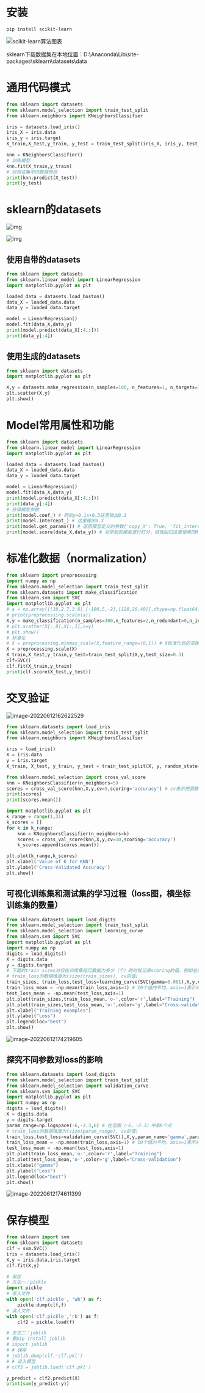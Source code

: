 # 安装

```
pip install scikit-learn
```

![scikit-learn算法图表](https://raw.githubusercontent.com/liang636600/cloudImg/master/images/ml_map.png)

sklearn下载数据集在本地位置：D:\Anaconda\Lib\site-packages\sklearn\datasets\data

# 通用代码模式

```python
from sklearn import datasets
from sklearn.model_selection import train_test_split
from sklearn.neighbors import KNeighborsClassifier

iris = datasets.load_iris()
iris_X = iris.data
iris_y = iris.target
X_train,X_test,y_train, y_test = train_test_split(iris_X, iris_y, test_size=0.3) # 测试的比例占到了30%的总数据，分开了并打乱了数据

knn = KNeighborsClassifier()
# 训练模型
knn.fit(X_train,y_train)
# 对测试集中的数据预测
print(knn.predict(X_test))
print(y_test)
```

# sklearn的datasets

![img](https://pic1.zhimg.com/80/v2-1a20768997bbe8cdf11449ed27954fb4_720w.jpg)

![img](https://pic3.zhimg.com/80/v2-02082a84f01003011bfd0abcc3ad47ba_720w.jpg)

## 使用自带的datasets

```python
from sklearn import datasets
from sklearn.linear_model import LinearRegression
import matplotlib.pyplot as plt

loaded_data = datasets.load_boston()
data_X = loaded_data.data
data_y = loaded_data.target

model = LinearRegression()
model.fit(data_X,data_y)
print(model.predict(data_X[:4,:]))
print(data_y[:4])
```

## 使用生成的datasets

```python
from sklearn import datasets
import matplotlib.pyplot as plt

X,y = datasets.make_regression(n_samples=100, n_features=1, n_targets=1,noise=1)
plt.scatter(X,y)
plt.show()
```

# Model常用属性和功能

```Python
from sklearn import datasets
from sklearn.linear_model import LinearRegression
import matplotlib.pyplot as plt

loaded_data = datasets.load_boston()
data_X = loaded_data.data
data_y = loaded_data.target

model = LinearRegression()
model.fit(data_X,data_y)
print(model.predict(data_X[:4,:]))
print(data_y[:4])
# 获得模型参数
print(model.coef_) # 例如y=0.1x+0.3这里输出0.1
print(model.intercept_) # 这里输出0.3
print(model.get_params()) # 返回模型定义的参数{'copy_X': True, 'fit_intercept': True, 'n_jobs': None, 'normalize': False}
print(model.score(data_X,data_y)) # 对学到的模型进行打分，线性回归这里使用的R^2 coefficient of determination
```

# 标准化数据（normalization）

```PYTHON
from sklearn import preprocessing
import numpy as np
from sklearn.model_selection import train_test_split
from sklearn.datasets import make_classification
from sklearn.svm import SVC
import matplotlib.pyplot as plt
# a = np.array([[10,2.7,3.6],[-100,5,-2],[120,20,40]],dtype=np.float64)
# print(preprocessing.scale(a))
X,y = make_classification(n_samples=300,n_features=2,n_redundant=0,n_informative=2,random_state=22,n_clusters_per_class=1,scale=1000) # random_state表示随机产生，每次产生的data一样
# plt.scatter(X[:,0],X[:,1],c=y)
# plt.show()
# 标准化
# X = preprocessing.minmax_scale(X,feature_range=(0,1)) # X标准化后的范围，默认从0到1
X = preprocessing.scale(X)
X_train,X_test,y_train,y_test=train_test_split(X,y,test_size=0.3)
clf=SVC()
clf.fit(X_train,y_train)
print(clf.score(X_test,y_test))
```

# 交叉验证

![image-20220612162622529](https://raw.githubusercontent.com/liang636600/cloudImg/master/images/image-20220612162622529.png)

```Python
from sklearn.datasets import load_iris
from sklearn.model_selection import train_test_split
from sklearn.neighbors import KNeighborsClassifier

iris = load_iris()
X = iris.data
y = iris.target
X_train, X_test, y_train, y_test = train_test_split(X, y, random_state=4)

from sklearn.model_selection import cross_val_score
knn = KNeighborsClassifier(n_neighbors=5)
scores = cross_val_score(knn,X,y,cv=5,scoring='accuracy') # cv表示把源数据分成了几份，取其中一份作为测试集; scoring='accuracy'用作分类问题scoring='neg_mean_squared_error'用作回归问题，用作回归时，cross_val_score前面加上负号
print(scores)
print(scores.mean())

import matplotlib.pyplot as plt
k_range = range(1,31)
k_scores = []
for k in k_range:
    knn = KNeighborsClassifier(n_neighbors=k)
    scores = cross_val_score(knn,X,y,cv=10,scoring='accuracy')
    k_scores.append(scores.mean())

plt.plot(k_range,k_scores)
plt.xlabel('Value of K for KNN')
plt.ylabel('Cross-Validated Accuracy')
plt.show()
```

## 可视化训练集和测试集的学习过程（loss图，横坐标训练集的数量）

```python
from sklearn.datasets import load_digits
from sklearn.model_selection import train_test_split
from sklearn.model_selection import learning_curve
from sklearn.svm import SVC
import matplotlib.pyplot as plt
import numpy as np
digits = load_digits()
X = digits.data
y = digits.target
# 下面的train_sizes对应在训练集经历数据为多少（个）的时候记录scoring的值，例如总数据1797条，cv=10即10折交叉验证，则训练集数据共1797*0.9条，train_sizes的值为[1797*0.9*0.1,1797*0.9*0.25...]
# train_loss的数据维度为(size(train_sizes), cv的值)
train_sizes, train_loss,test_loss=learning_curve(SVC(gamma=0.001),X,y,cv=10,scoring='neg_mean_squared_error',train_sizes=[0.1,0.25,0.5,0.75,1]) # train_sizes表示训练集每经历[0.1,0.25,0.5,0.75,1]数据记录下来scoring的值
train_loss_mean = -np.mean(train_loss,axis=1) # 10个值的平均，axis=1表示对每一行平均
test_loss_mean = -np.mean(test_loss,axis=1)
plt.plot(train_sizes,train_loss_mean,'o-',color='r',label="Training")
plt.plot(train_sizes,test_loss_mean,'o-',color='g',label="Cross-validation")
plt.xlabel("Training examples")
plt.ylabel("Loss")
plt.legend(loc="best")
plt.show()
```

![image-20220612174219605](https://raw.githubusercontent.com/liang636600/cloudImg/master/images/image-20220612174219605.png)

## 探究不同参数对loss的影响

```python
from sklearn.datasets import load_digits
from sklearn.model_selection import train_test_split
from sklearn.model_selection import validation_curve
from sklearn.svm import SVC
import matplotlib.pyplot as plt
import numpy as np
digits = load_digits()
X = digits.data
y = digits.target
param_range=np.logspace(-6,-2.3,6) # 在范围（-6，-2.3）中取6个点
# train_loss的数据维度为(size(param_range), cv的值)
train_loss,test_loss=validation_curve(SVC(),X,y,param_name='gamma',param_range=param_range,cv=10,scoring='neg_mean_squared_error')
train_loss_mean = -np.mean(train_loss,axis=1) # 10个值的平均，axis=1表示对每一行平均
test_loss_mean = -np.mean(test_loss,axis=1)
plt.plot(train_loss_mean,'o-',color='r',label="Training")
plt.plot(test_loss_mean,'o-',color='g',label="Cross-validation")
plt.xlabel("gamma")
plt.ylabel("Loss")
plt.legend(loc="best")
plt.show()
```

![image-20220612174611399](https://raw.githubusercontent.com/liang636600/cloudImg/master/images/image-20220612174611399.png)

# 保存模型

```python
from sklearn import svm
from sklearn import datasets
clf = svm.SVC()
iris = datasets.load_iris()
X,y = iris.data,iris.target
clf.fit(X,y)

# 保存
# 方法一：pickle
import pickle
# 写入文件
with open('clf.pickle', 'wb') as f:
    pickle.dump(clf,f)
# 读入文件
with open('clf.pickle','rb') as f:
    clf2 = pickle.load(f)

# 方法二：joblib
# 要pip install joblib
# import joblib
# # 保存
# joblib.dump(clf,'clf.pkl')
# # 读入模型
# clf3 = joblib.load('clf.pkl')

y_predict = clf2.predict(X)
print(sum(y_predict-y))
```

